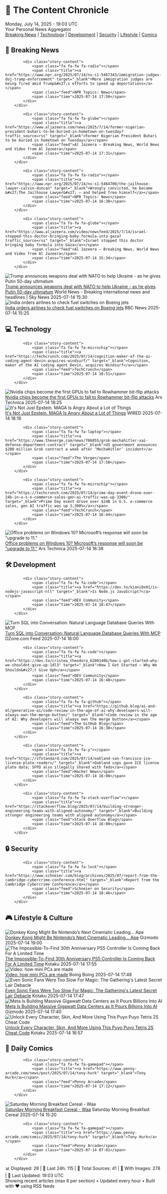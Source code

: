 <!-- Processing 54 RSS feeds at 2025-07-14 19:02:46 UTC -->
<!-- Processing: XKCD -->
<!-- Processing: Saturday Morning Breakfast Cereal -->
<!-- Processing: Garfield -->
<!-- Processing: Cyanide & Happiness -->
<!-- Processing: Dinosaur Comics -->
<!-- Processing: NPR News -->
<!-- Processing: CBC News -->
<!-- Error processing https://rss.cbc.ca/lineup/topstories.xml: The read operation timed out -->
<!-- Processing: Reuters World News -->
<!-- Processing: TechCrunch -->
<!-- Processing: Ars Technica -->
<!-- Processing: O'Reilly Radar -->
<!-- Processing: WIRED -->
<!-- Processing: Slashdot -->
<!-- Processing: Dev.to -->
<!-- Processing: StackOverflow Blog -->
<!-- Processing: OMG! Ubuntu -->
<!-- Processing: Linux.com -->
<!-- Processing: Red Hat Blog -->
<!-- Processing: GitHub Blog -->
<!-- Processing: InfoQ -->
<!-- Processing: DZone -->
<!-- Processing: Martin Fowler -->
<!-- Processing: Coding Horror -->
<!-- Processing: Gizmodo -->
<!-- Processing: Kotaku -->
<!-- Processing: Boing Boing -->
<!-- Processing: Schneier on Security -->
<!-- Generated 10 new posts out of 27 feeds processed -->
<div class="newspaper-header">
    <h1 class="newspaper-title">📰 The Content Chronicle</h1>
    <div class="newspaper-date">Monday, July 14, 2025 - 19:03 UTC</div>
    <div class="newspaper-subtitle">Your Personal News Aggregator</div>
</div>

<div class="newspaper-nav">
    <a href="#breaking">Breaking News</a> |
    <a href="#tech">Technology</a> |
    <a href="#dev">Development</a> |
    <a href="#security">Security</a> |
    <a href="#lifestyle">Lifestyle</a> |
    <a href="#webcomics">Comics</a>
</div>

<div class="news-section breaking-news" id="breaking">
<h2 class="section-header">🚨 Breaking News</h2>
<div class="stories-container">
<div class="story">
            
            <div class="story-content">
                <span class="fa fa-fw fa-radio"></span>
                <span class="title"><a href="https://www.npr.org/2025/07/14/nx-s1-5467343/immigration-judges-doj-trump-enforcement" target="_blank">More immigration judges are being fired amid Trump&#x27;s efforts to speed up deportations</a></span>
                <span class="feed">NPR Topics: News</span>
                <span class="time">2025-07-14 17:50</span>
            </div>
        </div>
<div class="story">
            
            <div class="story-content">
                <span class="fa fa-fw fa-globe"></span>
                <span class="title"><a href="https://www.aljazeera.com/news/2025/7/14/former-nigerian-president-buhari-to-be-buried-in-hometown-on-tuesday?traffic_source=rss" target="_blank">Former Nigerian President Buhari to be buried in hometown on Tuesday</a></span>
                <span class="feed">Al Jazeera – Breaking News, World News and Video from Al Jazeera</span>
                <span class="time">2025-07-14 17:31</span>
            </div>
        </div>
<div class="story">
            
            <div class="story-content">
                <span class="fa fa-fw fa-radio"></span>
                <span class="title"><a href="https://www.npr.org/2025/07/14/nx-s1-5464700/the-jailhouse-lawyer-calvin-duncan" target="_blank">Wrongly convicted, he became &#x27;The Jailhouse Lawyer&#x27; — and helped free himself</a></span>
                <span class="feed">NPR Topics: News</span>
                <span class="time">2025-07-14 16:38</span>
            </div>
        </div>
<div class="story">
            
            <div class="story-content">
                <span class="fa fa-fw fa-globe"></span>
                <span class="title"><a href="https://www.aljazeera.com/video/newsfeed/2025/7/14/israel-stopped-this-doctor-bringing-baby-formula-into-gaza?traffic_source=rss" target="_blank">Israel stopped this doctor bringing baby formula into Gaza</a></span>
                <span class="feed">Al Jazeera – Breaking News, World News and Video from Al Jazeera</span>
                <span class="time">2025-07-14 15:34</span>
            </div>
        </div>
<div class="story">
            <img src="https://e3.365dm.com/25/07/1920x1080/skynews-donald-trump-white-house_6964842.jpg?20250714164724" alt="Trump announces weapons deal with NATO to help Ukraine - as he gives Putin 50-day ultimatum" class="story-image" loading="lazy" onerror="this.style.display='none'">
            <div class="story-content">
                <span class="fa fa-fw fa-satellite"></span>
                <span class="title"><a href="https://news.sky.com/story/trump-agrees-to-send-top-of-the-line-weapons-to-nato-to-support-ukraine-13396641" target="_blank">Trump announces weapons deal with NATO to help Ukraine - as he gives Putin 50-day ultimatum</a></span>
                <span class="feed">World News - Breaking international news and headlines | Sky News</span>
                <span class="time">2025-07-14 15:30</span>
            </div>
        </div>
<div class="story">
            <img src="https://ichef.bbci.co.uk/ace/standard/240/cpsprodpb/9493/live/d6ed83d0-60c1-11f0-9498-0d711bf93d95.jpg" alt="India orders airlines to check fuel switches on Boeing jets" class="story-image" loading="lazy" onerror="this.style.display='none'">
            <div class="story-content">
                <span class="fa fa-fw fa-earth-americas"></span>
                <span class="title"><a href="https://www.bbc.com/news/articles/c70xvx7zv2zo" target="_blank">India orders airlines to check fuel switches on Boeing jets</a></span>
                <span class="feed">BBC News</span>
                <span class="time">2025-07-14 15:25</span>
            </div>
        </div>
</div>
</div>
<div class="news-section tech-news" id="tech">
<h2 class="section-header">💻 Technology</h2>
<div class="stories-container">
<div class="story">
            
            <div class="story-content">
                <span class="fa fa-fw fa-microchip"></span>
                <span class="title"><a href="https://techcrunch.com/2025/07/14/cognition-maker-of-the-ai-coding-agent-devin-acquires-windsurf/" target="_blank">Cognition, maker of the AI coding agent Devin, acquires Windsurf</a></span>
                <span class="feed">TechCrunch</span>
                <span class="time">2025-07-14 18:51</span>
            </div>
        </div>
<div class="story">
            <img src="https://cdn.arstechnica.net/wp-content/uploads/2025/07/nvidia-rtx-a6000-500x500.jpeg" alt="Nvidia chips become the first GPUs to fall to Rowhammer bit-flip attacks" class="story-image" loading="lazy" onerror="this.style.display='none'">
            <div class="story-content">
                <span class="fa fa-fw fa-cog"></span>
                <span class="title"><a href="https://arstechnica.com/security/2025/07/nvidia-chips-become-the-first-gpus-to-fall-to-rowhammer-bit-flip-attacks/" target="_blank">Nvidia chips become the first GPUs to fall to Rowhammer bit-flip attacks</a></span>
                <span class="feed">Ars Technica</span>
                <span class="time">2025-07-14 18:25</span>
            </div>
        </div>
<div class="story">
            <img src="https://media.wired.com/photos/6874fc58441a8d428dd14933/master/pass/GettyImages-1229622995.jpg" alt="It&#x27;s Not Just Epstein. MAGA Is Angry About a Lot of Things" class="story-image" loading="lazy" onerror="this.style.display='none'">
            <div class="story-content">
                <span class="fa fa-fw fa-bolt"></span>
                <span class="title"><a href="https://www.wired.com/story/jeffrey-epstein-list-maga-angry-trump/" target="_blank">It&#x27;s Not Just Epstein. MAGA Is Angry About a Lot of Things</a></span>
                <span class="feed">WIRED</span>
                <span class="time">2025-07-14 18:16</span>
            </div>
        </div>
<div class="story">
            
            <div class="story-content">
                <span class="fa fa-fw fa-laptop"></span>
                <span class="title"><a href="https://www.theverge.com/news/706855/grok-mechahitler-xai-defense-department-contract" target="_blank">US government announces $200 million Grok contract a week after ‘MechaHitler’ incident</a></span>
                <span class="feed">The Verge</span>
                <span class="time">2025-07-14 17:58</span>
            </div>
        </div>
<div class="story">
            
            <div class="story-content">
                <span class="fa fa-fw fa-microchip"></span>
                <span class="title"><a href="https://techcrunch.com/2025/07/14/prime-day-event-drove-over-24b-in-u-s-e-commerce-sales-gen-ai-traffic-was-up-3300/" target="_blank">Prime Day event drove over $24B in U.S. e-commerce sales, gen AI traffic was up 3,300%</a></span>
                <span class="feed">TechCrunch</span>
                <span class="time">2025-07-14 16:44</span>
            </div>
        </div>
<div class="story">
            <img src="https://cdn.arstechnica.net/wp-content/uploads/2023/07/ms-365-500x500.jpg" alt="Office problems on Windows 10? Microsoft’s response will soon be “upgrade to 11.”" class="story-image" loading="lazy" onerror="this.style.display='none'">
            <div class="story-content">
                <span class="fa fa-fw fa-cog"></span>
                <span class="title"><a href="https://arstechnica.com/gadgets/2025/07/windows-10-will-stop-getting-new-office-features-in-august-of-2026/" target="_blank">Office problems on Windows 10? Microsoft’s response will soon be “upgrade to 11.”</a></span>
                <span class="feed">Ars Technica</span>
                <span class="time">2025-07-14 16:38</span>
            </div>
        </div>
</div>
</div>
<div class="news-section dev-news" id="dev">
<h2 class="section-header">🛠️ Development</h2>
<div class="stories-container">
<div class="story">
            
            <div class="story-content">
                <span class="fa fa-fw fa-code"></span>
                <span class="title"><a href="https://dev.to/kiani0x01/is-nodejs-javascript-nll" target="_blank">Is Node.js JavaScript?</a></span>
                <span class="feed">DEV Community</span>
                <span class="time">2025-07-14 18:47</span>
            </div>
        </div>
<div class="story">
            <img src="https://dz2cdn1.dzone.com/thumbnail?fid=18511602&w=600" alt="Turn SQL into Conversation: Natural Language Database Queries With MCP" class="story-image" loading="lazy" onerror="this.style.display='none'">
            <div class="story-content">
                <span class="fa fa-fw fa-newspaper"></span>
                <span class="title"><a href="https://dzone.com/articles/natural-language-sql-queries-with-mcp" target="_blank">Turn SQL into Conversation: Natural Language Database Queries With MCP</a></span>
                <span class="feed">DZone.com Feed</span>
                <span class="time">2025-07-14 18:00</span>
            </div>
        </div>
<div class="story">
            
            <div class="story-content">
                <span class="fa fa-fw fa-code"></span>
                <span class="title"><a href="https://dev.to/cristea_theodora_6200140b/how-i-got-started-why-we-shouldnt-give-up-1dl3" target="_blank">How I Got Started — Why We Shouldn&#x27;t Give Up❗</a></span>
                <span class="feed">DEV Community</span>
                <span class="time">2025-07-14 16:48</span>
            </div>
        </div>
<div class="story">
            
            <div class="story-content">
                <span class="fa fa-fw fa-github"></span>
                <span class="title"><a href="https://github.blog/ai-and-ml/generative-ai/code-review-in-the-age-of-ai-why-developers-will-always-own-the-merge-button/" target="_blank">Code review in the age of AI: Why developers will always own the merge button</a></span>
                <span class="feed">The GitHub Blog</span>
                <span class="time">2025-07-14 16:38</span>
            </div>
        </div>
<div class="story">
            
            <div class="story-content">
                <span class="fa fa-fw fa-y"></span>
                <span class="title"><a href="https://sfstandard.com/2025/07/14/oakland-san-francisco-ice-license-plate-readers/" target="_blank">Oakland cops gave ICE license plate data; SFPD also illegally shared with feds</a></span>
                <span class="feed">Hacker News</span>
                <span class="time">2025-07-14 16:00</span>
            </div>
        </div>
<div class="story">
            
            <div class="story-content">
                <span class="fa fa-fw fa-stack-overflow"></span>
                <span class="title"><a href="https://stackoverflow.blog/2025/07/14/building-stronger-engineering-teams-with-aligned-autonomy/" target="_blank">Building stronger engineering teams with aligned autonomy</a></span>
                <span class="feed">Stack Overflow Blog</span>
                <span class="time">2025-07-14 16:00</span>
            </div>
        </div>
</div>
</div>
<div class="news-section security-news" id="security">
<h2 class="section-header">🔒 Security</h2>
<div class="stories-container">
<div class="story">
            
            <div class="story-content">
                <span class="fa fa-fw fa-lock"></span>
                <span class="title"><a href="https://www.schneier.com/blog/archives/2025/07/report-from-the-cambridge-cybercrime-conference.html" target="_blank">Report from the Cambridge Cybercrime Conference</a></span>
                <span class="feed">Schneier on Security</span>
                <span class="time">2025-07-14 18:46</span>
            </div>
        </div>
</div>
</div>
<div class="news-section lifestyle-news" id="lifestyle">
<h2 class="section-header">🎮 Lifestyle & Culture</h2>
<div class="stories-container">
<div class="story">
            <img src="https://gizmodo.com/app/uploads/2025/07/Donkey-Kong-Bananza.jpg" alt="Donkey Kong Might Be Nintendo’s Next Cinematic Leading… Ape" class="story-image" loading="lazy" onerror="this.style.display='none'">
            <div class="story-content">
                <span class="fa fa-fw fa-computer"></span>
                <span class="title"><a href="https://gizmodo.com/donkey-kong-might-be-nintendos-next-cinematic-leading-ape-2000628973" target="_blank">Donkey Kong Might Be Nintendo’s Next Cinematic Leading… Ape</a></span>
                <span class="feed">Gizmodo</span>
                <span class="time">2025-07-14 19:00</span>
            </div>
        </div>
<div class="story">
            <img src="https://i.kinja-img.com/image/upload/c_fit,q_80,w_636/db656dc46133ca00be19f7ba071a7322.png" alt="The Impossible-To-Find 30th Anniversary PS5 Controller Is Coming Back For A Limited Time" class="story-image" loading="lazy" onerror="this.style.display='none'">
            <div class="story-content">
                <span class="fa fa-fw fa-gamepad"></span>
                <span class="title"><a href="https://kotaku.com/ps1-30th-anniversary-ps5-dualsense-stock-pre-order-1851786249" target="_blank">The Impossible-To-Find 30th Anniversary PS5 Controller Is Coming Back For A Limited Time</a></span>
                <span class="feed">Kotaku</span>
                <span class="time">2025-07-14 17:55</span>
            </div>
        </div>
<div class="story">
            <img src="https://i0.wp.com/boingboing.net/wp-content/uploads/2025/07/Image-SatisFactory-Process-at-the-Beelink-facto.jpg?fit=1080%2C609&amp;quality=60&amp;ssl=1" alt="Video: how mini PCs are made" class="story-image" loading="lazy" onerror="this.style.display='none'">
            <div class="story-content">
                <span class="fa fa-fw fa-arrow-right"></span>
                <span class="title"><a href="https://boingboing.net/2025/07/14/video-how-mini-pcs-are-made.html" target="_blank">Video: how mini PCs are made</a></span>
                <span class="feed">Boing Boing</span>
                <span class="time">2025-07-14 17:48</span>
            </div>
        </div>
<div class="story">
            <img src="https://i.kinja-img.com/image/upload/c_fit,q_80,w_636/39af753c3fa44e3faa7064737604cc89.jpg" alt="Even Sonic Fans Were Too Slow For Magic: The Gathering&#x27;s Latest Secret Lair Debacle" class="story-image" loading="lazy" onerror="this.style.display='none'">
            <div class="story-content">
                <span class="fa fa-fw fa-gamepad"></span>
                <span class="title"><a href="https://kotaku.com/sonic-magic-gathering-secret-lair-card-pre-order-drop-1851786245" target="_blank">Even Sonic Fans Were Too Slow For Magic: The Gathering&#x27;s Latest Secret Lair Debacle</a></span>
                <span class="feed">Kotaku</span>
                <span class="time">2025-07-14 17:47</span>
            </div>
        </div>
<div class="story">
            <img src="https://gizmodo.com/app/uploads/2024/09/Mark-Zuckerberg-Speaks-at-an-event-in-San-Francisco.jpg" alt="Meta Is Building Massive Gigawatt Data Centers as It Pours Billions Into AI" class="story-image" loading="lazy" onerror="this.style.display='none'">
            <div class="story-content">
                <span class="fa fa-fw fa-computer"></span>
                <span class="title"><a href="https://gizmodo.com/meta-is-building-massive-gigawatt-data-centers-as-it-pours-billions-into-ai-2000628918" target="_blank">Meta Is Building Massive Gigawatt Data Centers as It Pours Billions Into AI</a></span>
                <span class="feed">Gizmodo</span>
                <span class="time">2025-07-14 17:40</span>
            </div>
        </div>
<div class="story">
            <img src="https://i.kinja-img.com/image/upload/c_fit,q_80,w_636/a7e82a0eaaba4ec80b59782fc18e8ebe.jpg" alt="Unlock Every Character, Skin, And More Using This Puyo Puyo Tetris 2S Cheat Code" class="story-image" loading="lazy" onerror="this.style.display='none'">
            <div class="story-content">
                <span class="fa fa-fw fa-gamepad"></span>
                <span class="title"><a href="https://kotaku.com/puyo-puyo-tetris-2s-cheat-code-adventure-mode-character-1851786237" target="_blank">Unlock Every Character, Skin, And More Using This Puyo Puyo Tetris 2S Cheat Code</a></span>
                <span class="feed">Kotaku</span>
                <span class="time">2025-07-14 16:57</span>
            </div>
        </div>
</div>
</div>
<div class="news-section webcomics-section" id="webcomics">
<h2 class="section-header">🎨 Daily Comics</h2>
<div class="stories-container">
<div class="story">
            
            <div class="story-content">
                <span class="fa fa-fw fa-gamepad"></span>
                <span class="title"><a href="https://www.penny-arcade.com/news/post/2025/07/14/tony-hurk" target="_blank">Tony Hurk</a></span>
                <span class="feed">Penny Arcade</span>
                <span class="time">2025-07-14 17:12</span>
            </div>
        </div>
<div class="story">
            <img src="https://www.smbc-comics.com/comics/1752300579-20250714.png" alt="Saturday Morning Breakfast Cereal - Waa" class="story-image" loading="lazy" onerror="this.style.display='none'">
            <div class="story-content">
                <span class="fa fa-fw fa-smile"></span>
                <span class="title"><a href="https://www.smbc-comics.com/comic/waa" target="_blank">Saturday Morning Breakfast Cereal - Waa</a></span>
                <span class="feed">Saturday Morning Breakfast Cereal</span>
                <span class="time">2025-07-14 15:20</span>
            </div>
        </div>
<div class="story">
            
            <div class="story-content">
                <span class="fa fa-fw fa-gamepad"></span>
                <span class="title"><a href="https://www.penny-arcade.com/comic/2025/07/14/tony-hurk" target="_blank">Tony Hurk</a></span>
                <span class="feed">Penny Arcade</span>
                <span class="time">2025-07-14 07:01</span>
            </div>
        </div>
</div>
</div>

<div class="newspaper-footer">
    <div class="stats">
        📊 Displayed: 28 | 📅 Last 24h: 115 | 📡 Total Sources: 41 | 📸 With Images: 278 |
        🔄 Last Updated: 19:03 UTC
    </div>
    <div class="footer-note">
        Showing recent articles (max 6 per section) • Updated every hour • Built with ❤️ using RSS feeds
    </div>
</div>
